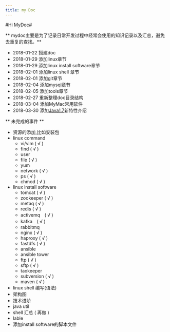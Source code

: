 ```yaml
---
title: my Doc
---
```

 
#Hi MyDoc#

** mydoc主要是为了记录日常开发过程中经常会使用的知识记录以及汇总，避免去重复的查找。**

- 2018-01-22 搭建doc
- 2018-01-29 添加linux章节
- 2018-01-29 添加linux install software章节
- 2018-02-01 添加linux shell 章节
- 2018-02-01 添加git章节
- 2018-02-04 添加mysql章节
- 2018-02-05 添加tools章节
- 2018-02-27 重新整理doc目录结构
- 2018-03-04 添加MyMac常用软件
- 2018-03-30 添加[Java1.7](language/java/index.html#JDK1-7-新特性)新特性介绍


** 未完成的事件 **

- 资源的添加,比如安装包
- linux command
  - vi/vim ( √ )
  - find ( √ )
  - user 
  - file ( √ )
  - yum
  - network ( √ )
  - ps  ( √ )
  - chmod  ( √ )
- linux install software
  - tomcat ( √ )
  - zookeeper ( √ )
  - metaq ( √ )
  - redis ( √ )
  - activemq　( √ )
  - kafka　( √ )
  - rabbitmq
  - nginx ( √ )
  - haproxy ( √ )
  - fastdfs ( √ )
  - ansible
  - ansible tower
  - ftp ( √ )
  - sftp ( √ )
  - taokeeper
  - subversion ( √ )
  - maven ( √ )
- linux shell 编写(语法)
- 架构图
- 技术进阶
- java util
- shell 汇总 ( 再做 )
- lable
- 添加install software的脚本文件